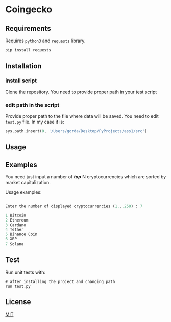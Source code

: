 # Coingecko
## Requirements

Requires `python3` and `requests` library.

```sh
pip install requests
```
## Installation

### install script

Clone the repository. You need to provide proper path in your test script

### edit path in the script

Provide proper path to the file where data will be saved. You need to edit `test.py` file. In my case it is:

```python
sys.path.insert(0, '/Users/gorda/Desktop/PyProjects/ass1/src')
```


## Usage


## Examples

You need just input a number of **_top_** N cryptocurrencies which are sorted by market capitalization.

Usage examples:

```python

Enter the number of displayed cryptocurrencies (1...250) : 7

1 Bitcoin     
2 Ethereum    
3 Cardano     
4 Tether      
5 Binance Coin
6 XRP
7 Solana

```

## Test

Run unit tests with:

```
# after installing the project and changing path
run test.py
```

## License
[MIT](https://choosealicense.com/licenses/mit/)
